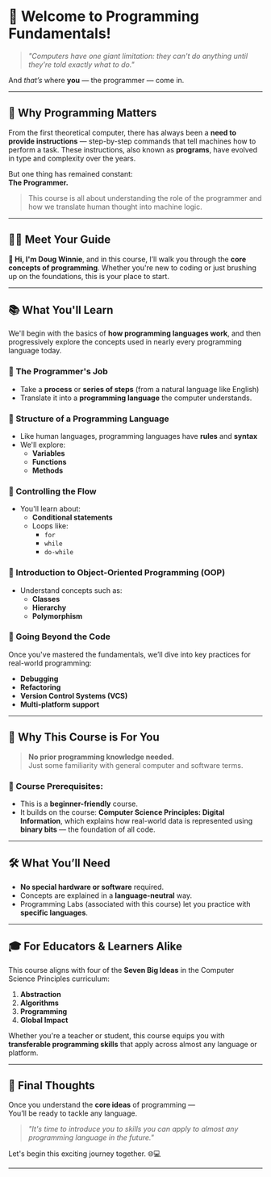 # 🌟 Welcome to Programming Fundamentals!

> *"Computers have one giant limitation: they can't do anything until they're told exactly what to do."*

And *that’s* where **you** — the programmer — come in.

---

## 🧠 Why Programming Matters

From the first theoretical computer, there has always been a **need to provide instructions** — step-by-step commands that tell machines how to perform a task. These instructions, also known as **programs**, have evolved in type and complexity over the years.

But one thing has remained constant:  
**The Programmer.**

> This course is all about understanding the role of the programmer and how we translate human thought into machine logic.

---

## 👨‍🏫 Meet Your Guide

**👋 Hi, I'm Doug Winnie**, and in this course, I’ll walk you through the **core concepts of programming**. Whether you're new to coding or just brushing up on the foundations, this is your place to start.

---

## 📚 What You'll Learn

We'll begin with the basics of **how programming languages work**, and then progressively explore the concepts used in nearly every programming language today.

### 🔹 The Programmer's Job
- Take a **process** or **series of steps** (from a natural language like English)
- Translate it into a **programming language** the computer understands.

### 🔹 Structure of a Programming Language
- Like human languages, programming languages have **rules** and **syntax**
- We'll explore:
  - **Variables**
  - **Functions**
  - **Methods**

### 🔹 Controlling the Flow
- You'll learn about:
  - **Conditional statements**
  - Loops like:
    - `for`
    - `while`
    - `do-while`

### 🔹 Introduction to Object-Oriented Programming (OOP)
- Understand concepts such as:
  - **Classes**
  - **Hierarchy**
  - **Polymorphism**

### 🔹 Going Beyond the Code
Once you've mastered the fundamentals, we’ll dive into key practices for real-world programming:
- **Debugging**
- **Refactoring**
- **Version Control Systems (VCS)**
- **Multi-platform support**

---

## 🎯 Why This Course is For You

> **No prior programming knowledge needed.**  
Just some familiarity with general computer and software terms.

### 🧩 Course Prerequisites:
- This is a **beginner-friendly** course.
- It builds on the course: **Computer Science Principles: Digital Information**, which explains how real-world data is represented using **binary bits** — the foundation of all code.

---

## 🛠️ What You’ll Need

- **No special hardware or software** required.
- Concepts are explained in a **language-neutral** way.
- Programming Labs (associated with this course) let you practice with **specific languages**.

---

## 🎓 For Educators & Learners Alike

This course aligns with four of the **Seven Big Ideas** in the Computer Science Principles curriculum:
1. **Abstraction**
2. **Algorithms**
3. **Programming**
4. **Global Impact**

Whether you're a teacher or student, this course equips you with **transferable programming skills** that apply across almost any language or platform.

---

## 🚀 Final Thoughts

Once you understand the **core ideas** of programming —  
You’ll be ready to tackle any language.

> *"It's time to introduce you to skills you can apply to almost any programming language in the future."*

Let's begin this exciting journey together. 🌐💻

---

